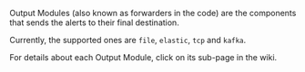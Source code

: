 Output Modules (also known as forwarders in the code) are the components that sends the alerts to their final destination.  

Currently, the supported ones are `file`, `elastic`, `tcp` and `kafka`.  

For details about each Output Module, click on its sub-page in the wiki.